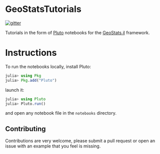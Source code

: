 # GeoStatsTutorials

[![gitter](https://img.shields.io/badge/chat-on%20gitter-bc0067.svg)](https://gitter.im/JuliaEarth/GeoStats.jl)

Tutorials in the form of [Pluto](https://github.com/fonsp/Pluto.jl) notebooks for the [GeoStats.jl](https://github.com/juliohm/GeoStats.jl) framework.

# Instructions

To run the notebooks locally, install Pluto:

```julia
julia> using Pkg
julia> Pkg.add("Pluto")
```

launch it:

```julia
julia> using Pluto
julia> Pluto.run()
```

and open any notebook file in the `notebooks` directory.

## Contributing

Contributions are very welcome, please submit a pull request or open an issue with an example that you feel is missing.
